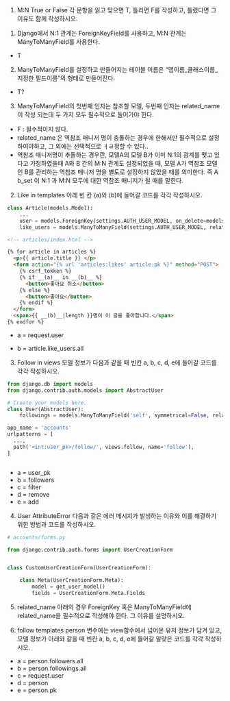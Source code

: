 1. M:N True or False
각 문항을 읽고 맞으면 T, 틀리면 F를 작성하고, 틀렸다면 그 이유도 함께 작성하시오.

1) Django에서 N:1 관계는 ForeignKeyField를 사용하고,
M:N 관계는 ManyToManyField를 사용한다.

 - T

2) ManyToManyField를 설정하고 만들어지는 테이블 이름은
“앱이름_클래스이름_지정한 필드이름”의 형태로 만들어진다. 

  - T?

3) ManyToManyField의 첫번째 인자는 참조할 모델, 
두번째 인자는 related_name이 작성 되는데 두 가지 모두 필수적으로 들어가야 한다.

  - F : 필수적이지 않다.
  - related_name 은 역참조 매니저 명이 충돌하는 경우에 한해서만 필수적으로 설정하여야하고, 그 외에는 선택적으로 ㅓㄹ정할 수 있다..
  - 역참조 매니저명이 추돌하는 경우란, 모델A의 모델 B가 이미 N:1의 광계를 맺고 있다고 가정하였을때 A와 B 간의 M:N 관계도 설정되었을 때, 모델 A가 역참조 모델인 B를 관리하는 역참조 매니저 명을 별도로 설정하지 않았을 때를 의미한다. 즉 A b_set 이 N:1 과 M:N 모두에 대한 역참조 매니저가 될 때를 말한다.

2. Like in templates
아래 빈 칸 (a)와 (b)에 들어갈 코드를 각각 작성하시오.

```python
class Article(models.Model):
    ...
    user = models.ForeignKey(settings.AUTH_USER_MODEL, on_delete=models.CASCADE)
    like_users = models.ManyToManyField(settings.AUTH_USER_MODEL, related_name='like_articles')
```
```html
<!-- articles/index.html -->

{% for article in articles %}
  <p>{{ article.title }} </p>
  <form action="{% url 'articles:likes' article.pk %}" method="POST">
    {% csrf_tokken %}
    {% if __(a)__ in __(b)__ %}
      <button>좋아요 취소</button>
    {% else %}
      <button>좋아요</button>
    {% endif %}
  </form>
  <span>{{ __(b)__|length }}명이 이 글을 좋아합니다.</span>
{% endfor %}
```
- a = request.user

- b = article.like_users.all


3. Follow in views
모델 정보가 다음과 같을 때 빈칸 a, b, c, d, e에 들어갈 코드를 각각 작성하시오.

```python
from django.db import models
from django.contrib.auth.models import AbstractUser

# Create your models here.
class User(AbstractUser):
    followings = models.ManyToManyField('self', symmetrical=False, related_name='followers')
```
```python
app_name = 'accounts'
urlpatterns = [
  ...,
  path('<int:user_pk>/follow/', views.follow, name='follow'),
]
```
```python

```
- a = user_pk
- b = followers
- c = filter
- d = remove
- e = add


4. User AttributeError
다음과 같은 에러 메시지가 발생하는 이유와
이를 해결하기 위한 방법과 코드를 작성하시오. 

```python
# accounts/forms.py

from django.contrib.auth.forms import UserCreationForm


class CustomUserCreationForm(UserCreationForm):

    class Meta(UserCreationForm.Meta):
        model = get_user_model()
        fields = UserCreationForm.Meta.Fields

```



5. related_name
아래의 경우 ForeignKey 혹은 ManyToManyField에 related_name을
필수적으로 작성해야 한다. 그 이유를 설명하시오. 


6. follow templates
person 변수에는 view함수에서 넘어온 유저 정보가 담겨 있고,
모델 정보가 아래와 같을 때
빈칸 a, b, c, d, e에 들어갈 알맞은 코드를 각각 작성하시오.

- a = person.followers.all
- b = person.followings.all
- c = request.user
- d = person
- e = person.pk

